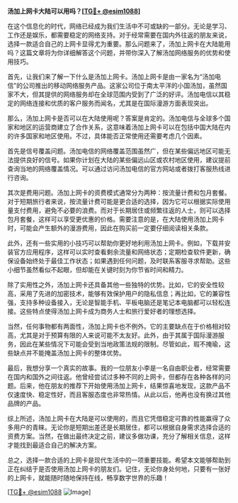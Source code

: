 **汤加上网卡大陆可以用吗？[[TG💪+ @esim1088](https://t.me/s/esim1088)]**

在这个信息化的时代，网络已经成为我们生活中不可或缺的一部分。无论是学习、工作还是娱乐，都需要稳定的网络支持。对于经常需要在国内外往返的朋友来说，选择一款适合自己的上网卡显得尤为重要。那么问题来了，汤加上网卡在大陆能用吗？这篇文章将为你详细解答这个问题，并带你深入了解汤加网络服务的优势和使用技巧。

首先，让我们来了解一下什么是汤加上网卡。汤加上网卡是由一家名为“汤加电信”的公司推出的移动网络服务产品。这家公司位于南太平洋的小国汤加，虽然国家不大，但其提供的网络服务却在全球范围内受到了广泛的好评。汤加电信以其稳定的网络连接和优质的客户服务而闻名，尤其是在国际漫游方面表现突出。

那么，汤加上网卡是否可以在大陆使用呢？答案是肯定的。汤加电信与全球多个国家和地区的运营商建立了合作关系，这意味着汤加上网卡可以在包括中国大陆在内的许多国家和地区使用。不过，具体能否正常使用还需要考虑几个因素。

首先是信号覆盖问题。汤加电信的网络覆盖范围虽然广，但在某些偏远地区可能无法提供良好的信号。如果你计划在大陆的某些偏远山区或农村地区使用，建议提前查询当地的网络覆盖情况。可以通过访问汤加电信的官方网站或者拨打客服热线进行咨询。

其次是费用问题。汤加上网卡的资费模式通常分为两种：按流量计费和包月套餐。对于短期旅行者来说，按流量计费可能是更合适的选择，因为它可以根据实际使用量支付费用，避免不必要的浪费。而对于长期居住或频繁往返的人士，则可以选择包月套餐，这样可以享受更优惠的价格。需要注意的是，在大陆使用汤加上网卡时，可能会产生额外的漫游费用，因此在购买前一定要仔细阅读相关条款。

此外，还有一些实用的小技巧可以帮助你更好地利用汤加上网卡。例如，下载并安装官方应用程序，这样可以实时查看剩余流量和网络状态；定期检查软件更新，确保设备始终处于最佳工作状态；如果遇到任何问题，及时联系客服寻求帮助。这些小细节虽然看似不起眼，但却能在关键时刻为你节省时间和精力。

除了实用性之外，汤加上网卡还具备其他一些独特的优势。比如，它的安全性较高，采用了先进的加密技术，能够有效保护用户的隐私信息；再比如，它的兼容性强，支持多种设备接入，无论是智能手机、平板电脑还是笔记本电脑都可以轻松连接。这些特点使得汤加上网卡成为商务人士和旅行爱好者的理想选择。

当然，任何事物都有两面性，汤加上网卡也不例外。它的主要缺点在于价格相对较高，尤其是对于预算有限的人来说可能不太友好。此外，由于其属于国际漫游服务，因此在某些情况下可能会受到当地政策法规的限制。尽管如此，瑕不掩瑜，这些缺点并不能掩盖汤加上网卡的整体优势。

最后，我想分享一个真实的故事。我的一位朋友小李是一名自由职业者，经常需要在国内和国外之间往返。他曾经尝试过多种不同的上网卡，但都存在各种各样的问题。后来，他在朋友的推荐下开始使用汤加上网卡，结果惊喜地发现，这款产品不仅速度快、稳定性好，而且客服态度也非常热情。从此以后，他再也没有换过其他品牌的产品。

综上所述，汤加上网卡在大陆是可以使用的，而且它凭借稳定可靠的性能赢得了众多用户的青睐。无论你是短期出差还是长期居住，都可以根据自身需求选择合适的资费方案。当然，在做出最终决定之前，建议多做功课，充分了解相关信息，这样才能找到最适合自己的解决方案。

总之，选择一款合适的上网卡是现代生活中的一项重要技能。希望本文能够帮助到正在纠结于是否使用汤加上网卡的朋友们。记住，无论你身处何地，只要有一张好的上网卡，就能随时随地保持在线，畅享数字世界的乐趣！

[[TG💪+ @esim1088](https://t.me/s/esim1088) ![Image](https://i.postimg.cc/4NQfJmqS/Snipaste-2025-05-13-00-14-12.png)]